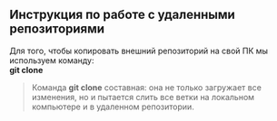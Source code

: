 ## Инструкция по работе с удаленными репозиториями

Для того, чтобы копировать внешний репозиторий на свой ПК мы используем команду:  
**git clone**

> Команда **git clone** составная: она не только загружает все изменения, но и пытается слить все ветки на локальном компьютере и в удаленном репозитории.